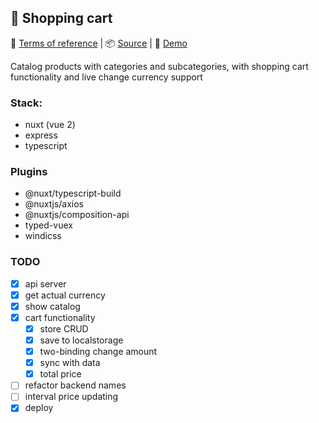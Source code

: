 ## 🛒 Shopping cart

📖 [Terms of reference](https://github.com/reslear/portfolio/tree/master/apps/shopping-cart/tor) | 📦 [Source](https://github.com/reslear/portfolio/tree/master/apps/shopping-cart) | 🚀 [Demo](https://shopping-cart-portfolio.herokuapp.com)

Catalog products with categories and subcategories,
with shopping cart functionality and live change currency support

### Stack:

- nuxt (vue 2)
- express
- typescript

### Plugins

- @nuxt/typescript-build
- @nuxtjs/axios
- @nuxtjs/composition-api
- typed-vuex
- windicss

### TODO

- [x] api server
- [x] get actual currency
- [x] show catalog
- [x] cart functionality
  - [x] store CRUD
  - [x] save to localstorage
  - [x] two-binding change amount
  - [x] sync with data
  - [x] total price
- [ ] refactor backend names
- [ ] interval price updating
- [x] deploy

